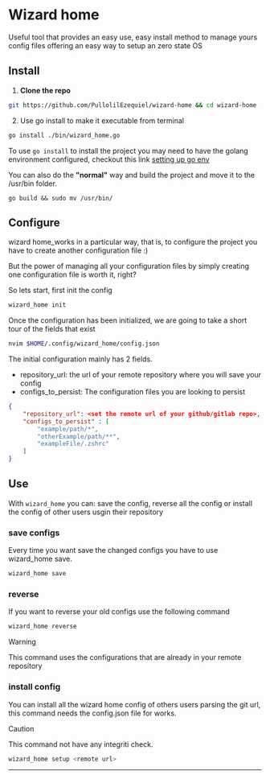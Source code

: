 # Wizard home
Useful tool that provides an easy use, easy install method to manage yours config files offering an easy way to setup an zero state OS

## Install

1. **Clone the repo**

```bash
git https://github.com/PullolilEzequiel/wizard-home && cd wizard-home
```

2. Use go install to make it executable from terminal

```bash
go install ./bin/wizard_home.go
```

To use `go install` to install the project you may need to have the golang environment configured, checkout this link [setting up go env](https://gist.github.com/fakihariefnoto/5b5fa888cecf5cd7910d3e19a9febbde)

You can also do the **"normal"** way and build the project and move it to the /usr/bin folder.

```
go build && sudo mv /usr/bin/
```


## Configure
wizard home_works in a particular way, that is, to configure the project you have to create another configuration file :)

But the power of managing all your configuration files by simply creating one configuration file is worth it, right?

So lets start, first init the config 
```bash
wizard_home init
```
Once the configuration has been initialized, we are going to take a short tour of the fields that exist


```bash
nvim $HOME/.config/wizard_home/config.json
```

The initial configuration mainly has 2 fields.
   - repository_url: the url of your remote repository where you will save your config
   - configs_to_persist: The configuration files you are looking to persist

```json 
{
    "repository_url": <set the remote url of your github/gitlab repo>,
    "configs_to_persist" : [
        "example/path/*",
        "otherExample/path/**",
        "exampleFile/.zshrc"
    ]
}
```



## Use
With `wizard_home` you can: save the  config, reverse all the config or install the config of other users usgin their repository

### save configs
Every time you want save the changed configs you have to use wizard_home save.
```bash
wizard_home save
```

### reverse
If you want to reverse your old configs use the following command

```bash
wizard_home reverse
```
> [!WARNING]
> This command uses the configurations that are already in your remote repository

### install config
You can install all the wizard home config of others users parsing the git url, this command needs the config.json file for works.

> [!CAUTION]
> This command not have any integriti check.

```bash
wizard_home setup <remote url>
```





---